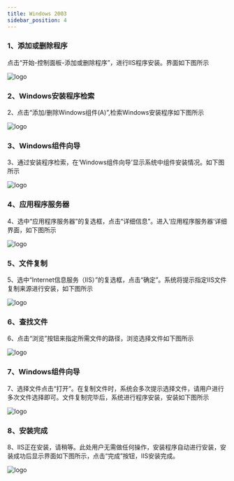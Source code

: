 ```yaml
---
title: Windows 2003
sidebar_position: 4
---
```

### 1、添加或删除程序
<p style={{ marginLeft:"2em" ,fontSize:"20px"}}>
  点击“开始-控制面板-添加或删除程序”，进行IIS程序安装。界面如下图所示
</p> 
<!-- <img src="/img/softwareInstall/IIS/16.png" alt="" style={{ marginLeft: "4em"}} /> -->
<img src={require('@site/static/img/softwareInstall/IIS/16.png').default} alt="logo" style={{marginLeft:"4em"}} />

### 2、Windows安装程序检索

<p style={{ marginLeft:"2em" ,fontSize:"20px"}}>
  2、点击“添加/删除Windows组件(A)”,检索Windows安装程序如下图所示
</p> 
<!-- <img src="/img/softwareInstall/IIS/17.png" alt="" style={{ marginLeft: "4em"}} /> -->
<img src={require('@site/static/img/softwareInstall/IIS/17.png').default} alt="logo" style={{marginLeft:"4em"}} />

### 3、Windows组件向导

<p style={{ marginLeft:"2em" ,fontSize:"20px"}}>
  3、通过安装程序检索，在‘Windows组件向导’显示系统中组件安装情况。如下图所示
</p> 
<!-- <img src="/img/softwareInstall/IIS/18.png" alt="" style={{ marginLeft: "4em"}} /> -->
<img src={require('@site/static/img/softwareInstall/IIS/18.png').default} alt="logo" style={{marginLeft:"4em"}} />

### 4、应用程序服务器

<p style={{ marginLeft:"2em" ,fontSize:"20px"}}>
  4、选中“应用程序服务器”的复选框，点击“详细信息”。进入‘应用程序服务器’详细界面，如下图所示
</p> 
<!-- <img src="/img/softwareInstall/IIS/19.png" alt="" style={{ marginLeft: "4em"}} /> -->
<img src={require('@site/static/img/softwareInstall/IIS/19.png').default} alt="logo" style={{marginLeft:"4em"}} />

### 5、文件复制

<p style={{ marginLeft:"2em" ,fontSize:"20px"}}>
  5、选中“Internet信息服务（IIS）”的复选框，点击“确定”。系统将提示指定IIS文件复制来源进行安装，如下图所示
</p> 
<!-- <img src="/img/softwareInstall/IIS/20.png" alt="" style={{ marginLeft: "4em"}} /> -->
<img src={require('@site/static/img/softwareInstall/IIS/20.png').default} alt="logo" style={{marginLeft:"4em"}} />

### 6、查找文件

<p style={{ marginLeft:"2em" ,fontSize:"20px"}}>
  6、点击“浏览”按钮来指定所需文件的路径，浏览选择文件如下图所示
</p> 
<!-- <img src="/img/softwareInstall/IIS/21.png" alt="" style={{ marginLeft: "4em"}} /> -->
<img src={require('@site/static/img/softwareInstall/IIS/21.png').default} alt="logo" style={{marginLeft:"4em"}} />

### 7、Windows组件向导

<p style={{ marginLeft:"2em" ,fontSize:"20px"}}>
  7、选择文件点击“打开”。在复制文件时，系统会多次提示选择文件，请用户进行多次文件选择即可。文件复制完毕后，系统进行程序安装，安装如下图所示
</p> 
<!-- <img src="/img/softwareInstall/IIS/22.png" alt="" style={{ marginLeft: "4em"}} /> -->
<img src={require('@site/static/img/softwareInstall/IIS/22.png').default} alt="logo" style={{marginLeft:"4em"}} />

### 8、安装完成

<p style={{ marginLeft:"2em" ,fontSize:"20px"}}>
  8、IIS正在安装，请稍等。此处用户无需做任何操作，安装程序自动进行安装，安装成功后显示界面如下图所示，点击“完成”按钮，IIS安装完成。
</p> 
<!-- <img src="/img/softwareInstall/IIS/23.png" alt="" style={{ marginLeft: "4em"}} /> -->
<img src={require('@site/static/img/softwareInstall/IIS/23.png').default} alt="logo" style={{marginLeft:"4em"}} />